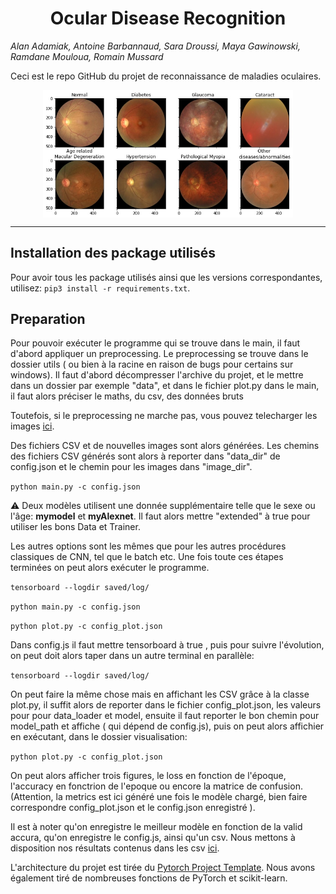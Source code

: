 # <h1 align="center">Ocular Disease Recognition</h1>
<span align="center"> _Alan Adamiak, Antoine Barbannaud, Sara Droussi, Maya Gawinowski, Ramdane Mouloua, Romain Mussard_ </span>

Ceci est le repo GitHub du projet de reconnaissance de maladies oculaires.

<img src="./visualisation/rapport/presentation_images/eye_diseases_grid.jpg" style="width:400px;display:block; margin-left:auto; margin-right:auto;">

---
## Installation des package utilisés

Pour avoir tous les package utilisés ainsi que les versions correspondantes, utilisez: `pip3 install -r requirements.txt`.

## Preparation
Pour pouvoir exécuter le programme qui se trouve dans le main, il faut d'abord appliquer un preprocessing. Le preprocessing se trouve dans le dossier utils ( ou bien à la racine en raison de bugs pour certains sur windows). Il faut d'abord décompresser l'archive du projet, et le mettre dans un dossier par exemple "data", et dans le fichier plot.py dans le main, il faut alors préciser le maths, du csv, des données bruts

Toutefois, si le preprocessing ne marche pas, vous pouvez telecharger les images [ici](https://mega.nz/file/1lhkDJhQ#mWqVa9TpHKEHM_BTN8EfCWxjL1eFNlxYh9fGUwoRMF4).

Des fichiers CSV et de nouvelles images sont alors générées. Les chemins des fichiers CSV générés sont alors à reporter dans "data_dir" de config.json et le chemin pour les images dans "image_dir".

`python main.py -c config.json`

:warning: Deux modèles utilisent une donnée supplémentaire telle que le sexe ou l'âge: **mymodel** et **myAlexnet**. Il faut alors mettre "extended" à true pour utiliser les bons Data et Trainer.

Les autres options sont les mêmes que pour les autres procédures classiques de CNN, tel que le batch etc. Une fois toute ces étapes terminées on peut alors exécuter le programme.

`tensorboard --logdir saved/log/`

`python main.py -c config.json`

`python plot.py -c config_plot.json`

Dans config.js il faut mettre tensorboard à true , puis pour suivre l'évolution, on peut doit alors taper dans un autre terminal en parallèle:

`tensorboard --logdir saved/log/`

On peut faire la même chose mais en affichant les CSV grâce à la classe plot.py, il suffit alors de reporter dans le fichier config_plot.json, les valeurs pour pour data_loader et model, ensuite il faut reporter le bon chemin pour model_path et affiche ( qui dépend de config.js), puis on peut alors affichier en exécutant, dans le dossier visualisation:

`python plot.py -c config_plot.json`

On peut alors afficher trois figures, le loss en fonction de l'époque, l'accuracy en fonctrion de l'epoque ou encore la matrice de confusion. (Attention, la metrics est ici généré une fois le modèle chargé, bien faire correspondre config_plot.json et le config.json enregistré ).

Il est à noter qu'on enregistre le meilleur modèle en fonction de la valid accura, qu'on enregistre le config.js, ainsi qu'un csv. Nous mettons à disposition nos résultats contenus dans les csv [ici](https://mega.nz/file/UwpmBRyQ#_Ygfeoiw6DksUEi2zlJ8pm1YKQ3MywXuubloDhVyBk0).


L'architecture du projet est tirée du [Pytorch Project Template](https://github.com/moemen95/Pytorch-Project-Template). Nous avons également tiré de nombreuses fonctions de PyTorch et scikit-learn.
